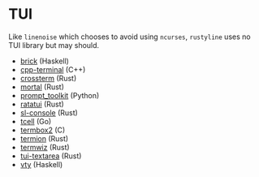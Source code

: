 # TUI

Like `linenoise` which chooses to avoid using `ncurses`,
`rustyline` uses no TUI library but may should.

- [brick](https://github.com/jtdaugherty/brick) (Haskell)
- [cpp-terminal](https://github.com/certik/cpp-terminal) (C++)
- [crossterm](https://github.com/crossterm-rs/crossterm) (Rust)
- [mortal](https://github.com/murarth/mortal) (Rust)
- [prompt_toolkit](https://github.com/prompt-toolkit/python-prompt-toolkit) (Python)
- [ratatui](https://github.com/ratatui-org/ratatui) (Rust)
- [sl-console](https://github.com/sl-sh-dev/sl-console) (Rust)
- [tcell](https://github.com/gdamore/tcell) (Go)
- [termbox2](https://github.com/termbox/termbox2) (C)
- [termion](https://gitlab.redox-os.org/redox-os/termion.git) (Rust)
- [termwiz](https://github.com/wez/wezterm/tree/main/termwiz) (Rust)
- [tui-textarea](https://github.com/rhysd/tui-textarea) (Rust)
- [vty](https://github.com/jtdaugherty/vty) (Haskell)
